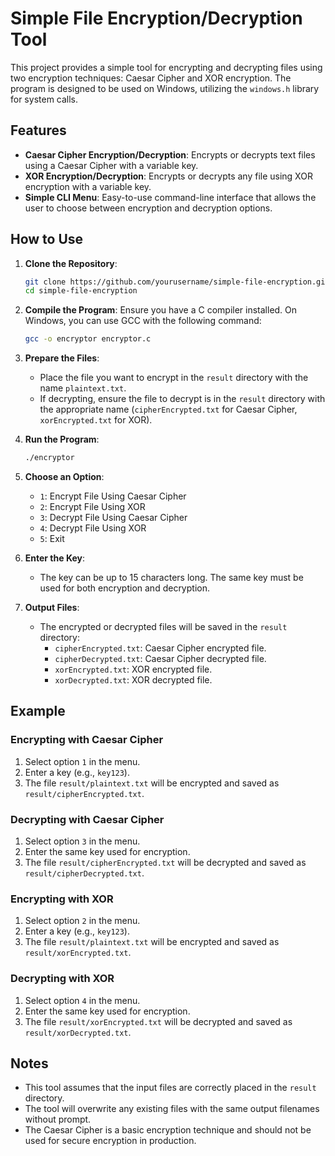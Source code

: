 # Simple File Encryption/Decryption Tool

This project provides a simple tool for encrypting and decrypting files using two encryption techniques: Caesar Cipher and XOR encryption. The program is designed to be used on Windows, utilizing the `windows.h` library for system calls. 

## Features

- **Caesar Cipher Encryption/Decryption**: Encrypts or decrypts text files using a Caesar Cipher with a variable key.
- **XOR Encryption/Decryption**: Encrypts or decrypts any file using XOR encryption with a variable key.
- **Simple CLI Menu**: Easy-to-use command-line interface that allows the user to choose between encryption and decryption options.

## How to Use

1. **Clone the Repository**:
    ```bash
    git clone https://github.com/yourusername/simple-file-encryption.git
    cd simple-file-encryption
    ```

2. **Compile the Program**:
    Ensure you have a C compiler installed. On Windows, you can use GCC with the following command:
    ```bash
    gcc -o encryptor encryptor.c
    ```

3. **Prepare the Files**:
    - Place the file you want to encrypt in the `result` directory with the name `plaintext.txt`.
    - If decrypting, ensure the file to decrypt is in the `result` directory with the appropriate name (`cipherEncrypted.txt` for Caesar Cipher, `xorEncrypted.txt` for XOR).

4. **Run the Program**:
    ```bash
    ./encryptor
    ```

5. **Choose an Option**:
    - `1`: Encrypt File Using Caesar Cipher
    - `2`: Encrypt File Using XOR
    - `3`: Decrypt File Using Caesar Cipher
    - `4`: Decrypt File Using XOR
    - `5`: Exit

6. **Enter the Key**:
    - The key can be up to 15 characters long. The same key must be used for both encryption and decryption.

7. **Output Files**:
    - The encrypted or decrypted files will be saved in the `result` directory:
        - `cipherEncrypted.txt`: Caesar Cipher encrypted file.
        - `cipherDecrypted.txt`: Caesar Cipher decrypted file.
        - `xorEncrypted.txt`: XOR encrypted file.
        - `xorDecrypted.txt`: XOR decrypted file.

## Example

### Encrypting with Caesar Cipher

1. Select option `1` in the menu.
2. Enter a key (e.g., `key123`).
3. The file `result/plaintext.txt` will be encrypted and saved as `result/cipherEncrypted.txt`.

### Decrypting with Caesar Cipher

1. Select option `3` in the menu.
2. Enter the same key used for encryption.
3. The file `result/cipherEncrypted.txt` will be decrypted and saved as `result/cipherDecrypted.txt`.

### Encrypting with XOR

1. Select option `2` in the menu.
2. Enter a key (e.g., `key123`).
3. The file `result/plaintext.txt` will be encrypted and saved as `result/xorEncrypted.txt`.

### Decrypting with XOR

1. Select option `4` in the menu.
2. Enter the same key used for encryption.
3. The file `result/xorEncrypted.txt` will be decrypted and saved as `result/xorDecrypted.txt`.

## Notes

- This tool assumes that the input files are correctly placed in the `result` directory.
- The tool will overwrite any existing files with the same output filenames without prompt.
- The Caesar Cipher is a basic encryption technique and should not be used for secure encryption in production.
